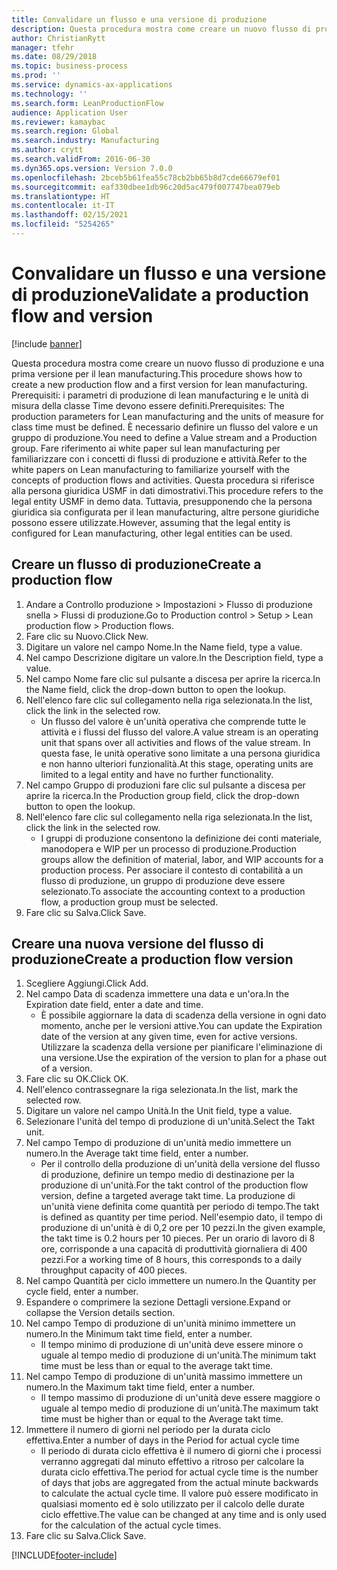 ```yaml
---
title: Convalidare un flusso e una versione di produzione
description: Questa procedura mostra come creare un nuovo flusso di produzione e una prima versione per il lean manufacturing.
author: ChristianRytt
manager: tfehr
ms.date: 08/29/2018
ms.topic: business-process
ms.prod: ''
ms.service: dynamics-ax-applications
ms.technology: ''
ms.search.form: LeanProductionFlow
audience: Application User
ms.reviewer: kamaybac
ms.search.region: Global
ms.search.industry: Manufacturing
ms.author: crytt
ms.search.validFrom: 2016-06-30
ms.dyn365.ops.version: Version 7.0.0
ms.openlocfilehash: 2bceb5b61fea55c78cb2bb65b8d7cde66679ef01
ms.sourcegitcommit: eaf330dbee1db96c20d5ac479f007747bea079eb
ms.translationtype: HT
ms.contentlocale: it-IT
ms.lasthandoff: 02/15/2021
ms.locfileid: "5254265"
---
```

# <a name="validate-a-production-flow-and-version"></a><span data-ttu-id="de341-103">Convalidare un flusso e una versione di produzione</span><span class="sxs-lookup"><span data-stu-id="de341-103">Validate a production flow and version</span></span>

[!include [banner](../../includes/banner.md)]

<span data-ttu-id="de341-104">Questa procedura mostra come creare un nuovo flusso di produzione e una prima versione per il lean manufacturing.</span><span class="sxs-lookup"><span data-stu-id="de341-104">This procedure shows how to create a new production flow and a first version for lean manufacturing.</span></span> <span data-ttu-id="de341-105">Prerequisiti: i parametri di produzione di lean manufacturing e le unità di misura della classe Time devono essere definiti.</span><span class="sxs-lookup"><span data-stu-id="de341-105">Prerequisites: The production parameters for Lean manufacturing and the units of measure for class time must be defined.</span></span> <span data-ttu-id="de341-106">È necessario definire un flusso del valore e un gruppo di produzione.</span><span class="sxs-lookup"><span data-stu-id="de341-106">You need to define a Value stream and a Production group.</span></span> <span data-ttu-id="de341-107">Fare riferimento ai white paper sul lean manufacturing per familiarizzare con i concetti di flussi di produzione e attività.</span><span class="sxs-lookup"><span data-stu-id="de341-107">Refer to the white papers on Lean manufacturing to familiarize yourself with the concepts of production flows and activities.</span></span> <span data-ttu-id="de341-108">Questa procedura si riferisce alla persona giuridica USMF in dati dimostrativi.</span><span class="sxs-lookup"><span data-stu-id="de341-108">This procedure refers to the legal entity USMF in demo data.</span></span> <span data-ttu-id="de341-109">Tuttavia, presupponendo che la persona giuridica sia configurata per il lean manufacturing, altre persone giuridiche possono essere utilizzate.</span><span class="sxs-lookup"><span data-stu-id="de341-109">However, assuming that the legal entity is configured for Lean manufacturing, other legal entities can be used.</span></span>


## <a name="create-a-production-flow"></a><span data-ttu-id="de341-110">Creare un flusso di produzione</span><span class="sxs-lookup"><span data-stu-id="de341-110">Create a production flow</span></span>
1. <span data-ttu-id="de341-111">Andare a Controllo produzione > Impostazioni > Flusso di produzione snella > Flussi di produzione.</span><span class="sxs-lookup"><span data-stu-id="de341-111">Go to Production control > Setup > Lean production flow > Production flows.</span></span>
2. <span data-ttu-id="de341-112">Fare clic su Nuovo.</span><span class="sxs-lookup"><span data-stu-id="de341-112">Click New.</span></span>
3. <span data-ttu-id="de341-113">Digitare un valore nel campo Nome.</span><span class="sxs-lookup"><span data-stu-id="de341-113">In the Name field, type a value.</span></span>
4. <span data-ttu-id="de341-114">Nel campo Descrizione digitare un valore.</span><span class="sxs-lookup"><span data-stu-id="de341-114">In the Description field, type a value.</span></span>
5. <span data-ttu-id="de341-115">Nel campo Nome fare clic sul pulsante a discesa per aprire la ricerca.</span><span class="sxs-lookup"><span data-stu-id="de341-115">In the Name field, click the drop-down button to open the lookup.</span></span>
6. <span data-ttu-id="de341-116">Nell'elenco fare clic sul collegamento nella riga selezionata.</span><span class="sxs-lookup"><span data-stu-id="de341-116">In the list, click the link in the selected row.</span></span>
    * <span data-ttu-id="de341-117">Un flusso del valore è un'unità operativa che comprende tutte le attività e i flussi del flusso del valore.</span><span class="sxs-lookup"><span data-stu-id="de341-117">A value stream is an operating unit that spans over all activities and flows of the value stream.</span></span>   <span data-ttu-id="de341-118">In questa fase, le unità operative sono limitate a una persona giuridica e non hanno ulteriori funzionalità.</span><span class="sxs-lookup"><span data-stu-id="de341-118">At this stage, operating units are limited to a legal entity and have no further functionality.</span></span>  
7. <span data-ttu-id="de341-119">Nel campo Gruppo di produzioni fare clic sul pulsante a discesa per aprire la ricerca.</span><span class="sxs-lookup"><span data-stu-id="de341-119">In the Production group field, click the drop-down button to open the lookup.</span></span>
8. <span data-ttu-id="de341-120">Nell'elenco fare clic sul collegamento nella riga selezionata.</span><span class="sxs-lookup"><span data-stu-id="de341-120">In the list, click the link in the selected row.</span></span>
    * <span data-ttu-id="de341-121">I gruppi di produzione consentono la definizione dei conti materiale, manodopera e WIP per un processo di produzione.</span><span class="sxs-lookup"><span data-stu-id="de341-121">Production groups allow the definition of material, labor, and WIP accounts for a production process.</span></span> <span data-ttu-id="de341-122">Per associare il contesto di contabilità a un flusso di produzione, un gruppo di produzione deve essere selezionato.</span><span class="sxs-lookup"><span data-stu-id="de341-122">To associate the accounting context to a production flow, a production group must be selected.</span></span>  
9. <span data-ttu-id="de341-123">Fare clic su Salva.</span><span class="sxs-lookup"><span data-stu-id="de341-123">Click Save.</span></span>

## <a name="create-a-production-flow-version"></a><span data-ttu-id="de341-124">Creare una nuova versione del flusso di produzione</span><span class="sxs-lookup"><span data-stu-id="de341-124">Create a production flow version</span></span>
1. <span data-ttu-id="de341-125">Scegliere Aggiungi.</span><span class="sxs-lookup"><span data-stu-id="de341-125">Click Add.</span></span>
2. <span data-ttu-id="de341-126">Nel campo Data di scadenza immettere una data e un'ora.</span><span class="sxs-lookup"><span data-stu-id="de341-126">In the Expiration date field, enter a date and time.</span></span>
    * <span data-ttu-id="de341-127">È possibile aggiornare la data di scadenza della versione in ogni dato momento, anche per le versioni attive.</span><span class="sxs-lookup"><span data-stu-id="de341-127">You can update the Expiration date of the version at any given time, even for active versions.</span></span> <span data-ttu-id="de341-128">Utilizzare la scadenza della versione per pianificare l'eliminazione di una versione.</span><span class="sxs-lookup"><span data-stu-id="de341-128">Use the expiration of the version to plan for a phase out of a version.</span></span>  
3. <span data-ttu-id="de341-129">Fare clic su OK.</span><span class="sxs-lookup"><span data-stu-id="de341-129">Click OK.</span></span>
4. <span data-ttu-id="de341-130">Nell'elenco contrassegnare la riga selezionata.</span><span class="sxs-lookup"><span data-stu-id="de341-130">In the list, mark the selected row.</span></span>
5. <span data-ttu-id="de341-131">Digitare un valore nel campo Unità.</span><span class="sxs-lookup"><span data-stu-id="de341-131">In the Unit field, type a value.</span></span>
6. <span data-ttu-id="de341-132">Selezionare l'unità del tempo di produzione di un'unità.</span><span class="sxs-lookup"><span data-stu-id="de341-132">Select the Takt unit.</span></span>
7. <span data-ttu-id="de341-133">Nel campo Tempo di produzione di un'unità medio immettere un numero.</span><span class="sxs-lookup"><span data-stu-id="de341-133">In the Average takt time field, enter a number.</span></span>
    * <span data-ttu-id="de341-134">Per il controllo della produzione di un'unità della versione del flusso di produzione, definire un tempo medio di destinazione per la produzione di un'unità.</span><span class="sxs-lookup"><span data-stu-id="de341-134">For the takt control of the production flow version, define a targeted average takt time.</span></span>   <span data-ttu-id="de341-135">La produzione di un'unità viene definita come quantità per periodo di tempo.</span><span class="sxs-lookup"><span data-stu-id="de341-135">The takt is defined as quantity  per time period.</span></span>  <span data-ttu-id="de341-136">Nell'esempio dato, il tempo di produzione di un'unità è di 0,2 ore per 10 pezzi.</span><span class="sxs-lookup"><span data-stu-id="de341-136">In the given example, the takt time is 0.2 hours per 10 pieces.</span></span> <span data-ttu-id="de341-137">Per un orario di lavoro di 8 ore, corrisponde a una capacità di produttività giornaliera di 400 pezzi.</span><span class="sxs-lookup"><span data-stu-id="de341-137">For a working time of 8 hours, this corresponds to a daily throughput capacity of 400 pieces.</span></span>  
8. <span data-ttu-id="de341-138">Nel campo Quantità per ciclo immettere un numero.</span><span class="sxs-lookup"><span data-stu-id="de341-138">In the Quantity per cycle field, enter a number.</span></span>
9. <span data-ttu-id="de341-139">Espandere o comprimere la sezione Dettagli versione.</span><span class="sxs-lookup"><span data-stu-id="de341-139">Expand or collapse the Version details section.</span></span>
10. <span data-ttu-id="de341-140">Nel campo Tempo di produzione di un'unità minimo immettere un numero.</span><span class="sxs-lookup"><span data-stu-id="de341-140">In the Minimum takt time field, enter a number.</span></span>
    * <span data-ttu-id="de341-141">Il tempo minimo di produzione di un'unità deve essere minore o uguale al tempo medio di produzione di un'unità.</span><span class="sxs-lookup"><span data-stu-id="de341-141">The minimum takt time must be less than or equal to the average takt time.</span></span>  
11. <span data-ttu-id="de341-142">Nel campo Tempo di produzione di un'unità massimo immettere un numero.</span><span class="sxs-lookup"><span data-stu-id="de341-142">In the Maximum takt time field, enter a number.</span></span>
    * <span data-ttu-id="de341-143">Il tempo massimo di produzione di un'unità deve essere maggiore o uguale al tempo medio di produzione di un'unità.</span><span class="sxs-lookup"><span data-stu-id="de341-143">The maximum takt time must be higher than or equal to the Average takt time.</span></span>  
12. <span data-ttu-id="de341-144">Immettere il numero di giorni nel periodo per la durata ciclo effettiva.</span><span class="sxs-lookup"><span data-stu-id="de341-144">Enter a number of days in the Period for actual cycle time</span></span>
    * <span data-ttu-id="de341-145">Il periodo di durata ciclo effettiva è il numero di giorni che i processi verranno aggregati dal minuto effettivo a ritroso per calcolare la durata ciclo effettiva.</span><span class="sxs-lookup"><span data-stu-id="de341-145">The period for actual cycle time is the number of days that jobs are aggregated from the actual minute backwards to calculate the actual cycle time.</span></span> <span data-ttu-id="de341-146">Il valore può essere modificato in qualsiasi momento ed è solo utilizzato per il calcolo delle durate ciclo effettive.</span><span class="sxs-lookup"><span data-stu-id="de341-146">The value can be changed at any time and is only used for the calculation of the actual cycle times.</span></span>  
13. <span data-ttu-id="de341-147">Fare clic su Salva.</span><span class="sxs-lookup"><span data-stu-id="de341-147">Click Save.</span></span>



[!INCLUDE[footer-include](../../../includes/footer-banner.md)]